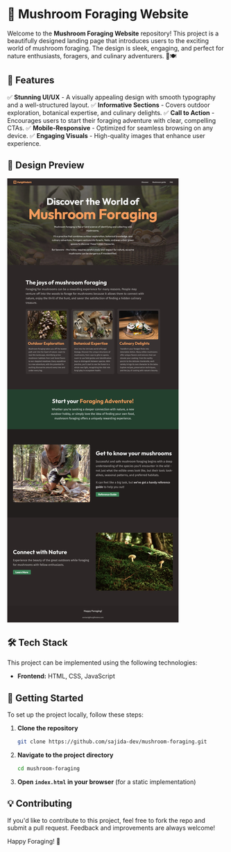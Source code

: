 # 🍄 Mushroom Foraging Website

Welcome to the **Mushroom Foraging Website** repository! This project is a beautifully designed landing page that introduces users to the exciting world of mushroom foraging. The design is sleek, engaging, and perfect for nature enthusiasts, foragers, and culinary adventurers. 🌿🍽️

## 🌟 Features

✅ **Stunning UI/UX** - A visually appealing design with smooth typography and a well-structured layout.
✅ **Informative Sections** - Covers outdoor exploration, botanical expertise, and culinary delights.
✅ **Call to Action** - Encourages users to start their foraging adventure with clear, compelling CTAs.
✅ **Mobile-Responsive** - Optimized for seamless browsing on any device.
✅ **Engaging Visuals** - High-quality images that enhance user experience.

## 📸 Design Preview

![Mushroom Foraging Website](design.jpg)

## 🛠️ Tech Stack
This project can be implemented using the following technologies:

- **Frontend:** HTML, CSS, JavaScript 

## 🚀 Getting Started
To set up the project locally, follow these steps:

1. **Clone the repository**
   ```bash
   git clone https://github.com/sajida-dev/mushroom-foraging.git
   ```
2. **Navigate to the project directory**
   ```bash
   cd mushroom-foraging
   ```
3. **Open `index.html` in your browser** (for a static implementation)

## 💡 Contributing
If you'd like to contribute to this project, feel free to fork the repo and submit a pull request. Feedback and improvements are always welcome!

Happy Foraging! 🍄

